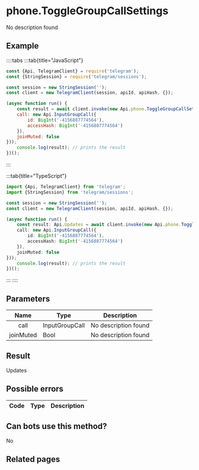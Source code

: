 # phone.ToggleGroupCallSettings

No description found

## Example

::::tabs
:::tab{title="JavaScript"}
```js
const {Api, TelegramClient} = require('telegram');
const {StringSession} = require('telegram/sessions');

const session = new StringSession('');
const client = new TelegramClient(session, apiId, apiHash, {});

(async function run() {
    const result = await client.invoke(new Api.phone.ToggleGroupCallSettings({
    call: new Api.InputGroupCall({
        id: BigInt('-4156887774564'),
        accessHash: BigInt('-4156887774564')
    }),
    joinMuted: false
}));
    console.log(result); // prints the result
})();
```
:::

:::tab{title="TypeScript"}
```ts
import {Api, TelegramClient} from 'telegram';
import {StringSession} from 'telegram/sessions';

const session = new StringSession('');
const client = new TelegramClient(session, apiId, apiHash, {});

(async function run() {
    const result: Api.Updates = await client.invoke(new Api.phone.ToggleGroupCallSettings({
    call: new Api.InputGroupCall({
        id: BigInt('-4156887774564'),
        accessHash: BigInt('-4156887774564')
    }),
    joinMuted: false
}));
    console.log(result); // prints the result
})();
```
:::
::::



## Parameters

| Name | Type | Description |
| :--: | ---- | ----------- |
|call|InputGroupCall|No description found
|joinMuted|Bool|No description found


## Result

Updates

## Possible errors

| Code | Type | Description |
| :--: | ---- | ----------- |


## Can bots use this method?

No

## Related pages


